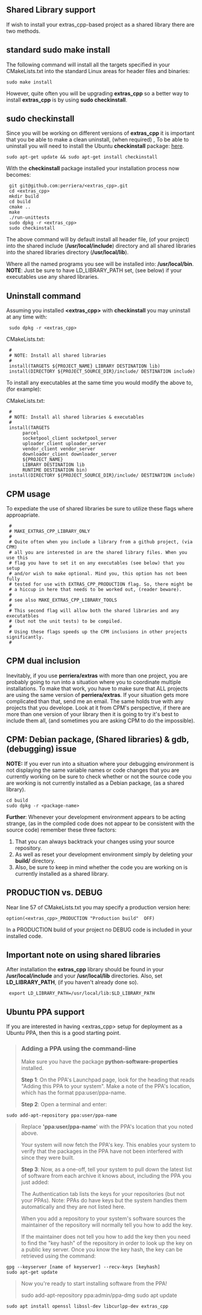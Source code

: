 ## Shared Library support

If wish to install your extras_cpp-based project as a shared library there are two methods.

## standard sudo make install

The following command will install all the targets specified in your CMakeLists.txt into the standard Linux areas for header files and binaries:

    sudo make install

However, quite often you will be upgrading **extras_cpp** so a better way to install **extras_cpp** is by using **sudo checkinstall**.

## sudo checkinstall

Since you will be working on different versions of **extras_cpp** it is important that you be able to make a clean uninstall, (when required) , To be able to uninstall you will need to install the Ubuntu **checkinstall** package: [here](https://help.ubuntu.com/community/CheckInstall).

`sudo apt-get update && sudo apt-get install checkinstall`

With the **checkinstall** package installed your installation process now becomes:

     git git@github.com:perriera/<extras_cpp>.git
     cd <extras_cpp>
     mkdir build
     cd build
     cmake ..
     make
     ./run-unittests
     sudo dpkg -r <extras_cpp>
     sudo checkinstall

The above command will by default install all header file, (of your project) into the shared include (**/usr/local/include**) directory and all shared libraries into the shared libraries directory (**/usr/local/lib**).

Where all the named programs you see will be installed into: **/usr/local/bin**.</br>
**NOTE**: Just be sure to have LD_LIBRARY_PATH set, (see below) if your executables use any shared libraries.

## Uninstall command

Assuming you installed **<extras_cpp>** with **checkinstall** you may uninstall at any time with:

     sudo dpkg -r <extras_cpp>

CMakeLists.txt:

     #
     # NOTE: Install all shared libraries
     #
     install(TARGETS ${PROJECT_NAME} LIBRARY DESTINATION lib)
     install(DIRECTORY ${PROJECT_SOURCE_DIR}/include/ DESTINATION include)

To install any executables at the same time you would modify the above to, (for example):

CMakeLists.txt:

     #
     # NOTE: Install all shared libraries & executables
     #
     install(TARGETS
          parcel
          socketpool_client socketpool_server
          uploader_client uploader_server
          vendor_client vendor_server
          downloader_client downloader_server
          ${PROJECT_NAME}
          LIBRARY DESTINATION lib
          RUNTIME DESTINATION bin)
     install(DIRECTORY ${PROJECT_SOURCE_DIR}/include/ DESTINATION include)

## CPM usage

To expediate the use of shared libraries be sure to utilize these flags
where approapriate.

     #
     # MAKE_EXTRAS_CPP_LIBRARY_ONLY
     #
     # Quite often when you include a library from a github project, (via CPM)
     # all you are interested in are the shared library files. When you use this
     # flag you have to set it on any executables (see below) that you setup
     # and/or wish to make optional. Mind you, this option has not been fully
     # tested for use with EXTRAS_CPP_PRODUCTION flag. So, there might be
     # a hiccup in here that needs to be worked out, (reader beware).
     #
     # see also MAKE_EXTRAS_CPP_LIBRARY_TOOLS
     #
     # This second flag will allow both the shared libraries and any executatbles
     # (but not the unit tests) to be compiled.
     #
     # Using these flags speeds up the CPM inclusions in other projects significantly.
     #

## CPM dual inclusion

Inevitably, if you use **perriera/extras** with more than one project, you are probably going to run into a situation where you to coordinate multiple installations. To make that work, you have to make sure that ALL projects are using the same version of **perriera/extras**. If your situation gets more complicated than that, send me an email. The same holds true with any projects that you develope. Look at it from CPM's perspective, if there are more than one version of your library then it is going to try it's best to include them all, (and sometimes you are asking CPM to do the impossible).

## CPM: Debian package, (Shared libraries) & gdb, (debugging) issue

**NOTE:** If you ever run into a situation where your debugging environment is not displaying the same variable names or code changes that you are currently working on be sure to check whether or not the source code you are working is not currently installed as a Debian package, (as a shared library).

    cd build
    sudo dpkg -r <package-name>

**Further**: Whenever your development environment appears to be acting strange, (as in the compiled code does not appear to be consistent with the source code) remember these three factors:

1.  That you can always backtrack your changes using your source repository.
2.  As well as reset your development environment simply by deleting your **build/** directory.
3.  Also, be sure to keep in mind whether the code you are working on is currently installed as a shared library.

## PRODUCTION vs. DEBUG

Near line 57 of CMakeLists.txt you may specify a production version here:

    option(<extras_cpp>_PRODUCTION "Production build"  OFF)

In a PRODUCTION build of your project no DEBUG code is included in your installed code.

## Important note on using shared libraries

After installation the **extras_cpp** library should be found in your **/usr/local/include** and your **/usr/local/lib** directories. Also, set **LD_LIBRARY_PATH**, (if you haven't already done so).

     export LD_LIBRARY_PATH=/usr/local/lib:$LD_LIBRARY_PATH

## Ubuntu PPA support

If you are interested in having <extras_cpp> setup for deployment as a Ubuntu PPA, then this is a good starting point.

> ### Adding a PPA using the command-line
>
> Make sure you have the package **python-software-properties** installed.
>
> **Step 1**: On the PPA's Launchpad page, look for the heading that reads "Adding this PPA to your system". Make a note of the PPA's location, which has the format ppa:user/ppa-name.
>
> **Step 2**: Open a terminal and enter:

    sudo add-apt-repository ppa:user/ppa-name

> Replace **'ppa:user/ppa-name**' with the PPA's location that you noted above.
>
> Your system will now fetch the PPA's key. This enables your system to verify that the packages in the PPA have not been interfered with since they were built.
>
> **Step 3**: Now, as a one-off, tell your system to pull down the latest list of software from each archive it knows about, including the PPA you just added:
>
> The Authentication tab lists the keys for your repositories (but not your PPAs). Note: PPAs do have keys but the system handles them automatically and they are not listed here.
>
> When you add a repository to your system's software sources the maintainer of the repository will normally tell you how to add the key.
>
> If the maintainer does not tell you how to add the key then you need to find the "key hash" of the repository in order to look up the key on a public key server. Once you know the key hash, the key can be retrieved using the command:

    gpg --keyserver [name of keyserver] --recv-keys [keyhash]
    sudo apt-get update

> Now you're ready to start installing software from the PPA!
>
> sudo add-apt-repository ppa:admin/ppa-dmg
> sudo apt update

    sudo apt install openssl libssl-dev libcurlpp-dev extras_cpp

